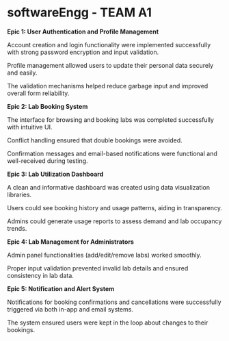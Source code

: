 # softwareEngg - TEAM A1

<b> Epic 1: User Authentication and Profile Management </b>

Account creation and login functionality were implemented successfully with strong password encryption and input validation. 

Profile management allowed users to update their personal data securely and easily. 

The validation mechanisms helped reduce garbage input and improved overall form reliability. 

<b> Epic 2: Lab Booking System </b>

The interface for browsing and booking labs was completed successfully with intuitive UI. 

Conflict handling ensured that double bookings were avoided. 

Confirmation messages and email-based notifications were functional and well-received during testing. 

<b> Epic 3: Lab Utilization Dashboard </b>

A clean and informative dashboard was created using data visualization libraries. 

Users could see booking history and usage patterns, aiding in transparency. 

Admins could generate usage reports to assess demand and lab occupancy trends. 

<b> Epic 4: Lab Management for Administrators </b>

Admin panel functionalities (add/edit/remove labs) worked smoothly. 

Proper input validation prevented invalid lab details and ensured consistency in lab data. 

<b> Epic 5: Notification and Alert System </b>

Notifications for booking confirmations and cancellations were successfully triggered via both in-app and email systems. 

The system ensured users were kept in the loop about changes to their bookings. 

 
